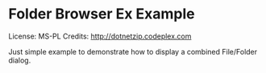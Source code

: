 Folder Browser Ex Example
=========================

License: MS-PL
Credits: http://dotnetzip.codeplex.com

Just simple example to demonstrate how to display a combined File/Folder dialog.
